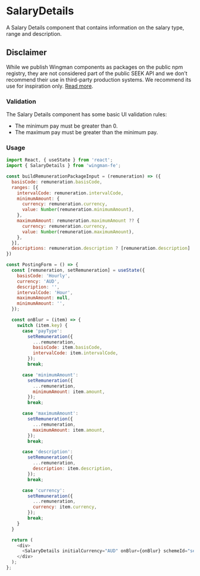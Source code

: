 # SalaryDetails

A Salary Details component that contains information on the salary type, range and description.

## Disclaimer

While we publish Wingman components as packages on the public npm registry,
they are not considered part of the public SEEK API and we don’t recommend their use in third-party production systems. We recommend its use for inspiration only. [Read more](/README.md#disclaimers).

### Validation

The Salary Details component has some basic UI validation rules:

- The minimum pay must be greater than 0.
- The maximum pay must be greater than the minimum pay.

### Usage

```javascript
import React, { useState } from 'react';
import { SalaryDetails } from 'wingman-fe';

const buildRemunerationPackageInput = (remuneration) => ({
  basisCode: remuneration.basisCode,
  ranges: [{
    intervalCode: remuneration.intervalCode,
    minimumAmount: {
      currency: remuneration.currency,
      value: Number(remuneration.minimumAmount),
    },
    maximumAmount: remuneration.maximumAmount ?? {
      currency: remuneration.currency,
      value: Number(remuneration.maximumAmount),
    },
  }],
  descriptions: remuneration.description ? [remuneration.description] : [],
})

const PostingForm = () => {
  const [remuneration, setRemuneration] = useState({
    basisCode: 'Hourly',
    currency: 'AUD',
    description: '',
    intervalCode: 'Hour',
    maximumAmount: null,
    minimumAmount: '',
  });

  const onBlur = (item) => {
    switch (item.key) {
      case 'payType':
        setRemuneration({
          ...remuneration,
          basisCode: item.basisCode,
          intervalCode: item.intervalCode,
        });
        break;

      case 'minimumAmount':
        setRemuneration({
          ...remuneration,
          minimumAmount: item.amount,
        });
        break;

      case 'maximumAmount':
        setRemuneration({
          ...remuneration,
          maximumAmount: item.amount,
        });
        break;

      case 'description':
        setRemuneration({
          ...remuneration,
          description: item.description,
        });
        break;

      case 'currency':
        setRemuneration({
          ...remuneration,
          currency: item.currency,
        });
        break;
    }
  }

  return (
    <div>
      <SalaryDetails initialCurrency="AUD" onBlur={onBlur} schemeId="seekAnz">
    </div>
  );
};
```

